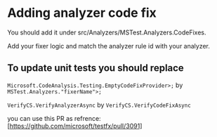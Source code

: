 # Adding analyzer code fix

You should add it under src/Analyzers/MSTest.Analyzers.CodeFixes.

Add your fixer logic and match the analyzer rule id with your analyzer.

## To update unit tests you should replace

`Microsoft.CodeAnalysis.Testing.EmptyCodeFixProvider>;` by `MSTest.Analyzers."fixerName">;`

`VerifyCS.VerifyAnalyzerAsync` by `VerifyCS.VerifyCodeFixAsync`

you can use this PR as refrence:[https://github.com/microsoft/testfx/pull/3091]
